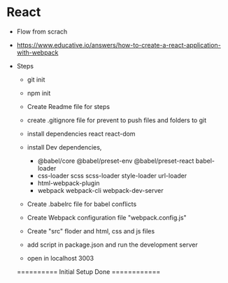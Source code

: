 
# React 
* Flow from scrach
- https://www.educative.io/answers/how-to-create-a-react-application-with-webpack


* Steps
  - git init
  - npm init
  - Create Readme file for steps
  - create .gitignore file for prevent to push files and folders to git
  - install dependencies react react-dom
  - install Dev dependencies,
    - @babel/core @babel/preset-env @babel/preset-react babel-loader
    - css-loader scss scss-loader style-loader url-loader
    - html-webpack-plugin
    - webpack webpack-cli webpack-dev-server

  - Create .babelrc file for babel conflicts
  - Create Webpack configuration file "webpack.config.js"

  - Create "src" floder and html, css and js files

  - add script in package.json and run the development server
  - open in localhost 3003

  ========== Initial Setup Done ============



  

